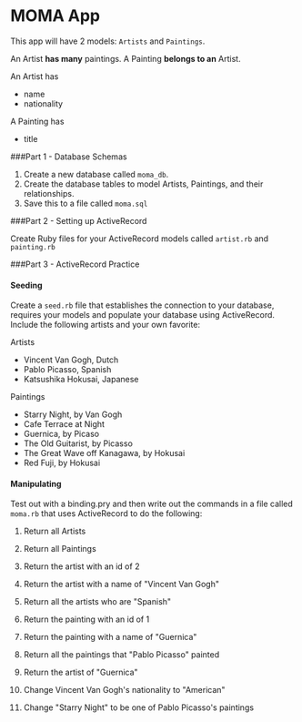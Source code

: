 # MOMA App

This app will have 2 models: `Artists` and `Paintings`. 

An Artist __has many__ paintings.
A Painting __belongs to an__ Artist.

An Artist has
* name
* nationality

A Painting has
* title

###Part 1 - Database Schemas

1. Create a new database called `moma_db`.
2. Create the database tables to model Artists, Paintings, and their relationships. 
3. Save this to a file called `moma.sql`

###Part 2 - Setting up ActiveRecord

Create Ruby files for your ActiveRecord models called `artist.rb` and `painting.rb`

###Part 3 - ActiveRecord Practice

#### Seeding

Create a `seed.rb` file that establishes the connection to your database, requires your models and populate your database using ActiveRecord.  Include the following artists and your own favorite:

Artists
- Vincent Van Gogh, Dutch
- Pablo Picasso, Spanish
- Katsushika Hokusai, Japanese

Paintings
- Starry Night, by Van Gogh
- Cafe Terrace at Night
- Guernica, by Picaso 
- The Old Guitarist, by Picasso
- The Great Wave off Kanagawa, by Hokusai
- Red Fuji, by Hokusai

#### Manipulating

Test out with a binding.pry and then write out the commands in a file called `moma.rb` that uses ActiveRecord to do the following:

1. Return all Artists
1. Return all Paintings

1. Return the artist with an id of 2
1. Return the artist with a name of "Vincent Van Gogh"
1. Return all the artists who are "Spanish"

1. Return the painting with an id of 1
1. Return the painting with a name of "Guernica"

1. Return all the paintings that "Pablo Picasso" painted
1. Return the artist of "Guernica"

1. Change Vincent Van Gogh's nationality to "American"
1. Change "Starry Night" to be one of Pablo Picasso's paintings
